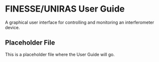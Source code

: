 # FINESSE/UNIRAS User Guide

A graphical user interface for controlling and monitoring an interferometer device.

## Placeholder File

This is a placeholder file where the User Guide will go.
